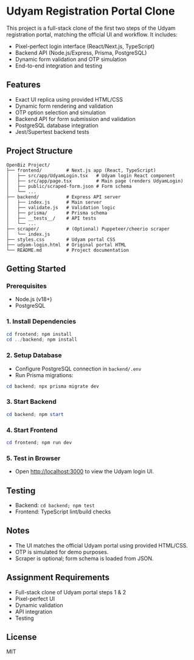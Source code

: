 # Udyam Registration Portal Clone

This project is a full-stack clone of the first two steps of the Udyam registration portal, matching the official UI and workflow. It includes:
- Pixel-perfect login interface (React/Next.js, TypeScript)
- Backend API (Node.js/Express, Prisma, PostgreSQL)
- Dynamic form validation and OTP simulation
- End-to-end integration and testing

## Features
- Exact UI replica using provided HTML/CSS
- Dynamic form rendering and validation
- OTP option selection and simulation
- Backend API for form submission and validation
- PostgreSQL database integration
- Jest/Supertest backend tests

## Project Structure
```
OpenBiz Project/
├── frontend/         # Next.js app (React, TypeScript)
│   ├── src/app/UdyamLogin.tsx   # Udyam login React component
│   ├── src/app/page.tsx         # Main page (renders UdyamLogin)
│   ├── public/scraped-form.json # Form schema
│   └── ...
├── backend/          # Express API server
│   ├── index.js      # Main server
│   ├── validate.js   # Validation logic
│   ├── prisma/       # Prisma schema
│   ├── __tests__/    # API tests
│   └── ...
├── scraper/          # (Optional) Puppeteer/cheerio scraper
│   └── index.js
├── styles.css        # Udyam portal CSS
├── udyam-login.html  # Original portal HTML
└── README.md         # Project documentation
```

## Getting Started

### Prerequisites
- Node.js (v18+)
- PostgreSQL

### 1. Install Dependencies
```powershell
cd frontend; npm install
cd ../backend; npm install
```

### 2. Setup Database
- Configure PostgreSQL connection in `backend/.env`
- Run Prisma migrations:
```powershell
cd backend; npx prisma migrate dev
```

### 3. Start Backend
```powershell
cd backend; npm start
```

### 4. Start Frontend
```powershell
cd frontend; npm run dev
```

### 5. Test in Browser
- Open [http://localhost:3000](http://localhost:3000) to view the Udyam login UI.

## Testing
- Backend: `cd backend; npm test`
- Frontend: TypeScript lint/build checks

## Notes
- The UI matches the official Udyam portal using provided HTML/CSS.
- OTP is simulated for demo purposes.
- Scraper is optional; form schema is loaded from JSON.

## Assignment Requirements
- Full-stack clone of Udyam portal steps 1 & 2
- Pixel-perfect UI
- Dynamic validation
- API integration
- Testing

## License
MIT
